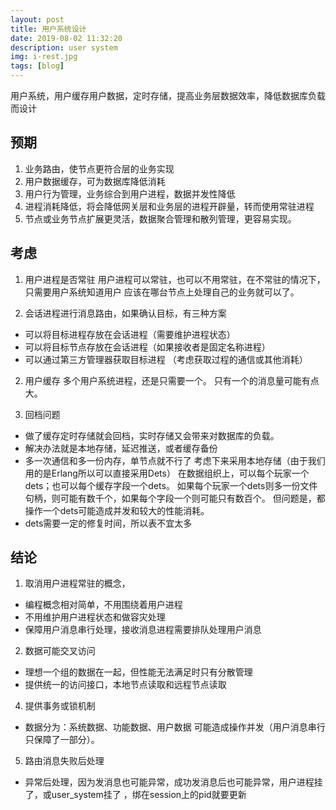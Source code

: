 ```yaml
---
layout: post
title: 用户系统设计
date: 2019-08-02 11:32:20
description: user system
img: i-rest.jpg
tags: [blog]
---
```

用户系统，用户缓存用户数据，定时存储，提高业务层数据效率，降低数据库负载而设计

## 预期
1. 业务路由，使节点更符合层的业务实现
2. 用户数据缓存，可为数据库降低消耗
3. 用户行为管理，业务综合到用户进程，数据并发性降低
4. 进程消耗降低，将会降低网关层和业务层的进程开辟量，转而使用常驻进程
5. 节点或业务节点扩展更灵活，数据聚合管理和散列管理，更容易实现。

## 考虑
1. 用户进程是否常驻
用户进程可以常驻，也可以不用常驻，在不常驻的情况下，只需要用户系统知道用户
应该在哪台节点上处理自己的业务就可以了。

2. 会话进程进行消息路由，如果确认目标，有三种方案
 - 可以将目标进程存放在会话进程（需要维护进程状态）
 - 可以将目标节点存放在会话进程（如果接收者是固定名称进程）
 - 可以通过第三方管理器获取目标进程 （考虑获取过程的通信或其他消耗）

2. 用户缓存
多个用户系统进程，还是只需要一个。
只有一个的消息量可能有点大。

4. 回档问题
 - 做了缓存定时存储就会回档，实时存储又会带来对数据库的负载。
 - 解决办法就是本地存储，延迟推送，或者缓存备份
 - 多一次通信和多一份内存，单节点就不行了
考虑下来采用本地存储（由于我们用的是Erlang所以可以直接采用Dets）
在数据组织上，可以每个玩家一个dets；也可以每个缓存字段一个dets。
如果每个玩家一个dets则多一份文件句柄，则可能有数千个，如果每个字段一个则可能只有数百个。
但问题是，都操作一个dets可能造成并发和较大的性能消耗。
 - dets需要一定的修复时间，所以表不宜太多

## 结论
1. 取消用户进程常驻的概念，
 - 编程概念相对简单，不用围绕着用户进程
 - 不用维护用户进程状态和做容灾处理
 - 保障用户消息串行处理，接收消息进程需要排队处理用户消息

2. 数据可能交叉访问
 - 理想一个组的数据在一起，但性能无法满足时只有分散管理
 - 提供统一的访问接口，本地节点读取和远程节点读取

4. 提供事务或锁机制
 - 数据分为：系统数据、功能数据、用户数据 可能造成操作并发（用户消息串行只保障了一部分）。
 
5. 路由消息失败后处理
 - 异常后处理，因为发消息也可能异常，成功发消息后也可能异常，用户进程挂了，或user_system挂了 ，绑在session上的pid就要更新